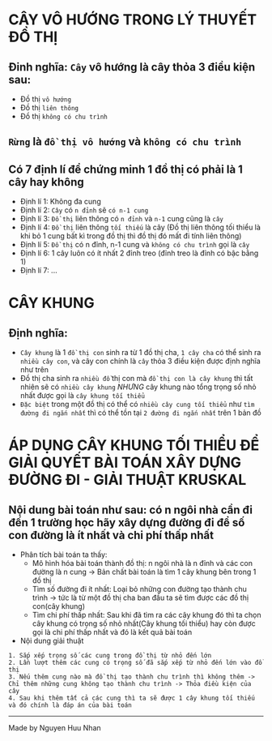 # CÂY VÔ HƯỚNG TRONG LÝ THUYẾT ĐỒ THỊ
## Đinh nghĩa: `Cây` vô hướng là cây thỏa 3 điều kiện sau:
* Đồ thị `vô hướng`
* Đồ thị `liên thông`
* Đồ thị `không có chu trình`
## `Rừng` là `đồ thị vô hướng` và `không có chu trình`
## Có 7 định lí để chứng minh 1 đồ thị có phải là 1 cây hay không 
* Định lí 1: Không đa cung
* Định lí 2: `Cây` có `n đỉnh` sẽ `có n-1 cung`
* Định lí 3: `Đồ thị` liên thông có `n đỉnh` và `n-1` cung cũng là `cây`
* Định lí 4: `Đồ thị` liên thông `tối thiếu` là cây (Đồ thị liên thông tối thiểu là khi bỏ 1 cung bất kì trong đồ thị thì đồ thị đó mất đi tính liên thông)
* Định lí 5: `Đồ thị` có n đỉnh, n-1 cung và `không có chu trình` gọi là `cây`
* Định lí 6: 1 cây luôn có ít nhất 2 đỉnh treo (đỉnh treo là đỉnh có bậc bằng 1)
* Định lí 7: ...
# CÂY KHUNG 
## Định nghĩa:
* `Cây khung` là 1 `đồ thị con` sinh ra từ 1 đồ thị cha, `1 cây cha` có thể sinh ra `nhiều cây con`, và cây con chính là `cây` thỏa 3 điều kiện được định nghĩa như trên
* Đồ thị cha sinh ra `nhiều đồ` thị con mà `đồ thị con là cây khung` thì tất nhiên sẽ có `nhiều cây khung` *NHƯNG* cây khung nào tổng trọng số nhỏ nhất được gọi là `cây khung tối thiểu`
* `Đặc biệt` trong một đồ thị có thể có `nhiều cây cung tối thiểu` như `tìm đường đi ngắn nhất` thì có thể tồn tại `2 đường đi ngắn nhất` trên 1 bản đồ
# ÁP DỤNG CÂY KHUNG TỐI THIỂU ĐỂ GIẢI QUYẾT BÀI TOÁN XÂY DỰNG ĐƯỜNG ĐI - GIẢI THUẬT KRUSKAL
## Nội dung bài toán như sau: có n ngôi nhà cần đi đến 1 trường học hãy xây dựng đường đi để số con đường là ít nhất và chi phí thấp nhất
* Phân tích bài toán ta thấy:
  * Mô hình hóa bài toán thành đồ thị: n ngôi nhà là n đỉnh và các con đường là n cung  ->  Bản chất bài toán là tìm 1 cây khung bên trong 1 đồ thị
  * Tìm số đường đi ít nhất: Loại bỏ những con đường tạo thành chu trình -> tức là từ một đồ thị cha ban đầu ta sẽ tìm được các đồ thị con(cây khung) 
  * Tìm chi phí thấp nhất: Sau khi đã tìm ra các cây khung đó thì ta chọn cây khung có trọng số nhỏ nhất(Cây khung tối thiểu) hay còn được gọi là chi phí thấp nhất và đó là kết quả bài toán
* Nội dung giải thuật
```
1. Sắp xếp trọng số các cung trong đồ thị từ nhỏ đến lớn
2. Lần lượt thêm các cung có trọng số đã sắp xếp từ nhỏ đến lớn vào đồ thị
3. Nếu thêm cung nào mà đồ thị tạo thành chu trình thì không thêm -> Chỉ thêm những cung không tạo thành chu trình -> Thỏa điều kiện của cây
4. Sau khi thêm tất cả các cung thì ta sẽ được 1 cây khung tối thiếu và đó chính là đáp án của bài toán
```
 <hr>
 Made by Nguyen Huu Nhan
